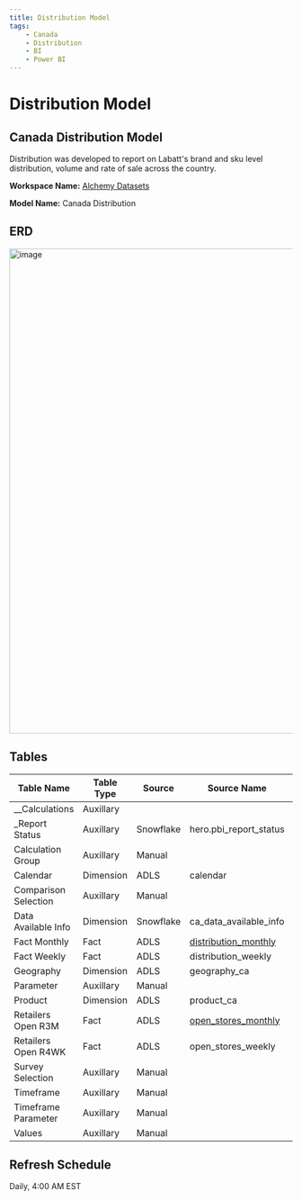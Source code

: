 ```yaml
---
title: Distribution Model
tags:
    - Canada
    - Distribution
    - BI
    - Power BI
---
```

# Distribution Model

## Canada Distribution Model

Distribution was developed to report on Labatt's brand and sku level distribution, volume and rate of sale across the country.

**Workspace Name:** [Alchemy Datasets](https://app.powerbi.com/groups/da110164-259c-4bb8-819f-9aaa94c3668d/list?experience=power-bi)

**Model Name:** Canada Distribution

## ERD
<img width="862" alt="image" src="https://user-images.githubusercontent.com/24382274/226697657-72f6d603-6dcc-4812-8ebd-19f1d516b261.png" />

## Tables 

|Table Name | Table Type | Source | Source Name | Defintion | Notes|
| -	| -	| - | - | - | - |
|\_\_Calculations | Auxillary |  |  |  | 
|\_Report Status | Auxillary | Snowflake | hero.pbi_report_status |  | 
|Calculation Group | Auxillary | Manual |  |  | 
|Calendar | Dimension | ADLS | calendar |  | 
|Comparison Selection | Auxillary | Manual |  |  | 
|Data Available Info | Dimension | Snowflake | ca_data_available_info |  | 
|Fact Monthly | Fact | ADLS | [distribution_monthly](https://docs.alchemy.beertech.com/docs/BI/Parquet-Files/Canada/Distribution-Monthly) |  | 
|Fact Weekly | Fact | ADLS | distribution_weekly |  | 
|Geography | Dimension | ADLS | geography_ca |  | 
|Parameter | Auxillary | Manual |  |  | 
|Product | Dimension | ADLS | product_ca |  | 
|Retailers Open R3M | Fact | ADLS | [open_stores_monthly](https://docs.alchemy.beertech.com/docs/BI/Parquet-Files/Canada/Open-Stores-Monthly) |  | 
|Retailers Open R4WK | Fact | ADLS | open_stores_weekly |  | 
|Survey Selection | Auxillary | Manual |  |  | 
|Timeframe | Auxillary | Manual |  |  | 
|Timeframe Parameter | Auxillary | Manual |  |  | 
|Values | Auxillary | Manual |  |  | 

## Refresh Schedule
Daily, 4:00 AM EST
